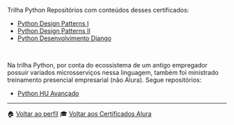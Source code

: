 Trilha Python
Repositórios com conteúdos desses certificados:
- [Python Design Patterns I](https://github.com/jtonynet/python-design-patterns)
- [Python Design Patterns II](https://github.com/jtonynet/python-design-patterns-2)
- [Python Desenvolvimento Django](https://github.com/jtonynet/connectedin)

<br>

Na trilha Python, por conta do ecossistema de um antigo empregador possuir variados microsserviços nessa linguagem, também foi ministrado treinamento presencial empresarial (não Alura). Segue repositórios:
- [Python HU Avançado](https://github.com/jtonynet/hu-avancado)

---

:house: [Voltar ao perfil](https://github.com/jtonynet)
🎓 [Voltar aos Certificados Alura](../)